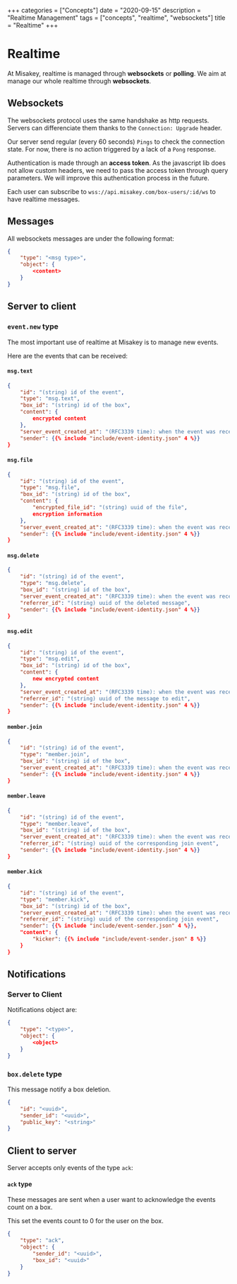 +++
categories = ["Concepts"]
date = "2020-09-15"
description = "Realtime Management"
tags = ["concepts", "realtime", "websockets"]
title = "Realtime"
+++

# Realtime

At Misakey, realtime is managed through **websockets** or **polling**.
We aim at manage our whole realtime through **websockets**.

## Websockets

The websockets protocol uses the same handshake as http requests.
Servers can differenciate them thanks to the `Connection: Upgrade` header.

Our server send regular (every 60 seconds) `Pings` to check the connection state.
For now, there is no action triggered by a lack of a `Pong` response.

Authentication is made through an **access token**. 
As the javascript lib does not allow custom headers, we need to
pass the access token through query parameters.
We will improve this authentication process in the future.

Each user can subscribe to `wss://api.misakey.com/box-users/:id/ws` to have realtime messages.

## Messages

All websockets messages are under the following format:

```json
{
    "type": "<msg type>",
    "object": {
        <content>
    }
}
```

## Server to client

### `event.new` type

The most important use of realtime at Misakey is to manage new events.

Here are the events that can be received:

#### `msg.text`

```json
{
    "id": "(string) id of the event",
    "type": "msg.text",
    "box_id": "(string) id of the box",
    "content": {
        encrypted content
    },
    "server_event_created_at": "(RFC3339 time): when the event was received by the server",
    "sender": {{% include "include/event-identity.json" 4 %}}
}
```

#### `msg.file`

```json
{
    "id": "(string) id of the event",
    "type": "msg.file",
    "box_id": "(string) id of the box",
    "content": {
        "encrypted_file_id": "(string) uuid of the file",
        encryption information
    },
    "server_event_created_at": "(RFC3339 time): when the event was received by the server",
    "sender": {{% include "include/event-identity.json" 4 %}}
}
```

#### `msg.delete`

```json
{
    "id": "(string) id of the event",
    "type": "msg.delete",
    "box_id": "(string) id of the box",
    "server_event_created_at": "(RFC3339 time): when the event was received by the server",
    "referrer_id": "(string) uuid of the deleted message",
    "sender": {{% include "include/event-identity.json" 4 %}}
}
```
#### `msg.edit`

```json
{
    "id": "(string) id of the event",
    "type": "msg.edit",
    "box_id": "(string) id of the box",
    "content": {
        new encrypted content
    },
    "server_event_created_at": "(RFC3339 time): when the event was received by the server",
    "referrer_id": "(string) uuid of the message to edit",
    "sender": {{% include "include/event-identity.json" 4 %}}
}
```

#### `member.join`

```json
{
    "id": "(string) id of the event",
    "type": "member.join",
    "box_id": "(string) id of the box",
    "server_event_created_at": "(RFC3339 time): when the event was received by the server",
    "sender": {{% include "include/event-identity.json" 4 %}}
}
```

#### `member.leave`

```json
{
    "id": "(string) id of the event",
    "type": "member.leave",
    "box_id": "(string) id of the box",
    "server_event_created_at": "(RFC3339 time): when the event was received by the server",
    "referrer_id": "(string) uuid of the corresponding join event",
    "sender": {{% include "include/event-identity.json" 4 %}}
}
```

#### `member.kick`

```json
{
    "id": "(string) id of the event",
    "type": "member.kick",
    "box_id": "(string) id of the box",
    "server_event_created_at": "(RFC3339 time): when the event was received by the server",
    "referrer_id": "(string) uuid of the corresponding join event",
    "sender": {{% include "include/event-sender.json" 4 %}},
    "content": {
        "kicker": {{% include "include/event-sender.json" 8 %}}
    }
}
```

## Notifications

### Server to Client

Notifications object are:

```json
{
    "type": "<type>",
    "object": {
        <object>
    }
}
```

### `box.delete` type


This message notify a box deletion.

```json
{
    "id": "<uuid>",
    "sender_id": "<uuid>",
    "public_key": "<string>"
}
```

## Client to server

Server accepts only events of the type `ack`:

#### `ack` type

These messages are sent when a user want to acknowledge the events count on a box.

This set the events count to 0 for the user on the box.

```json
{
    "type": "ack",
    "object": {
        "sender_id": "<uuid>",
        "box_id": "<uuid>"
    }
}
```
